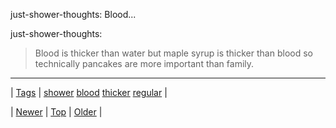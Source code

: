 <!--
title: just-shower-thoughts
date: 2020-06-28T15:27:00.092Z
tags: shower, blood, thicker, regular
-->


just-shower-thoughts: Blood...

<p>just-shower-thoughts:</p>

<blockquote><p>Blood is thicker than water but maple syrup is thicker than blood so technically pancakes are more important than family.</p></blockquote>

<!--BOTTOM-POST-NAVIGATION-->
---

| [Tags](tags.md) | [shower](tag-shower.md) [blood](tag-blood.md) [thicker](tag-thicker.md) [regular](tag-regular.md) |

| [Newer](130361461784.md) | [Top](index.md) | [Older](130426407489.md) |